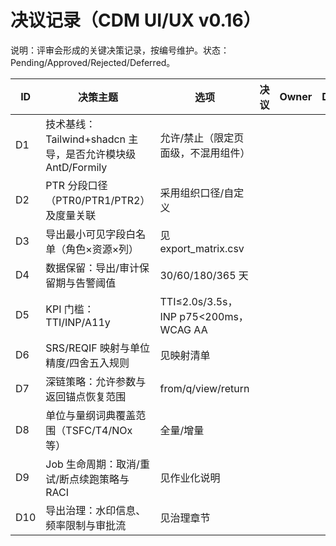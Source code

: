  # 决议记录（CDM UI/UX v0.16）

 说明：评审会形成的关键决策记录，按编号维护。状态：Pending/Approved/Rejected/Deferred。

 | ID | 决策主题 | 选项 | 决议 | Owner | Due | 状态 |
 |---|---|---|---|---|---|---|
 | D1 | 技术基线：Tailwind+shadcn 主导，是否允许模块级 AntD/Formily | 允许/禁止（限定页面级，不混用组件） |  |  |  | Pending |
 | D2 | PTR 分段口径（PTR0/PTR1/PTR2）及度量关联 | 采用组织口径/自定义 |  |  |  | Pending |
 | D3 | 导出最小可见字段白名单（角色×资源×列） | 见 export_matrix.csv |  |  |  | Pending |
 | D4 | 数据保留：导出/审计保留期与告警阈值 | 30/60/180/365 天 |  |  |  | Pending |
 | D5 | KPI 门槛：TTI/INP/A11y | TTI≤2.0s/3.5s，INP p75<200ms，WCAG AA |  |  |  | Pending |
 | D6 | SRS/REQIF 映射与单位精度/四舍五入规则 | 见映射清单 |  |  |  | Pending |
 | D7 | 深链策略：允许参数与返回锚点恢复范围 | from/q/view/return |  |  |  | Pending |
 | D8 | 单位与量纲词典覆盖范围（TSFC/T4/NOx 等） | 全量/增量 |  |  |  | Pending |
 | D9 | Job 生命周期：取消/重试/断点续跑策略与 RACI | 见作业化说明 |  |  |  | Pending |
 | D10 | 导出治理：水印信息、频率限制与审批流 | 见治理章节 |  |  |  | Pending |

